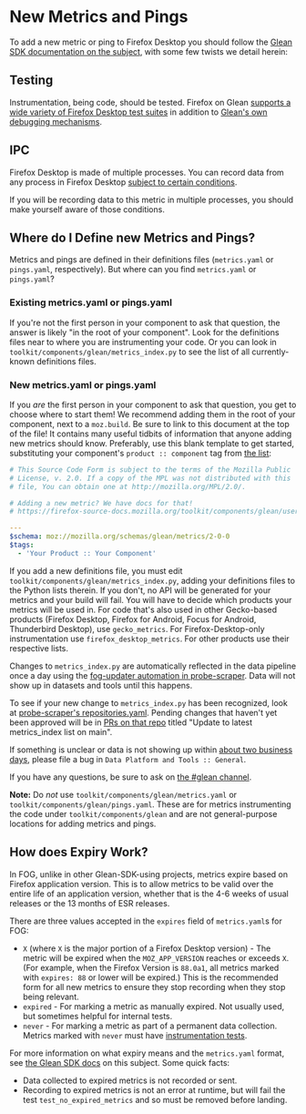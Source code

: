 # New Metrics and Pings

To add a new metric or ping to Firefox Desktop you should follow the
[Glean SDK documentation on the subject](https://mozilla.github.io/glean/book/user/adding-new-metrics.html),
with some few twists we detail herein:

## Testing

Instrumentation, being code, should be tested.
Firefox on Glean [supports a wide variety of Firefox Desktop test suites][instrumentation-tests]
in addition to [Glean's own debugging mechanisms][glean-debug].

## IPC

Firefox Desktop is made of multiple processes.
You can record data from any process in Firefox Desktop
[subject to certain conditions](../dev/ipc.md).

If you will be recording data to this metric in multiple processes,
you should make yourself aware of those conditions.

## Where do I Define new Metrics and Pings?

Metrics and pings are defined in their definitions files
(`metrics.yaml` or `pings.yaml`, respectively).
But where can you find `metrics.yaml` or `pings.yaml`?

### Existing metrics.yaml or pings.yaml

If you're not the first person in your component to ask that question,
the answer is likely "in the root of your component".
Look for the definitions files near to where you are instrumenting your code.
Or you can look in
`toolkit/components/glean/metrics_index.py`
to see the list of all currently-known definitions files.

### New metrics.yaml or pings.yaml

If you _are_ the first person in your component to ask that question,
you get to choose where to start them!
We recommend adding them in the root of your component, next to a `moz.build`.
Be sure to link to this document at the top of the file!
It contains many useful tidbits of information that anyone adding new metrics should know.
Preferably, use this blank template to get started,
substituting your component's `product :: component` tag from
[the list](https://searchfox.org/mozilla-central/source/toolkit/components/glean/tags.yaml):

```yaml
# This Source Code Form is subject to the terms of the Mozilla Public
# License, v. 2.0. If a copy of the MPL was not distributed with this
# file, You can obtain one at http://mozilla.org/MPL/2.0/.

# Adding a new metric? We have docs for that!
# https://firefox-source-docs.mozilla.org/toolkit/components/glean/user/new_definitions_file.html

---
$schema: moz://mozilla.org/schemas/glean/metrics/2-0-0
$tags:
  - 'Your Product :: Your Component'

```

If you add a new definitions file, you must edit
`toolkit/components/glean/metrics_index.py`,
adding your definitions files to the Python lists therein.
If you don't, no API will be generated for your metrics and your build will fail.
You will have to decide which products your metrics will be used in.
For code that's also used in other Gecko-based products
(Firefox Desktop, Firefox for Android, Focus for Android, Thunderbird Desktop), use `gecko_metrics`.
For Firefox-Desktop-only instrumentation use `firefox_desktop_metrics`.
For other products use their respective lists.

Changes to `metrics_index.py` are automatically reflected in the data pipeline once a day
using the [fog-updater automation in probe-scraper](https://github.com/mozilla/probe-scraper/tree/main/fog-updater).
Data will not show up in datasets and tools until this happens.

To see if your new change to `metrics_index.py` has been recognized,
look at [probe-scraper's repositories.yaml](https://github.com/mozilla/probe-scraper/blob/main/repositories.yaml).
Pending changes that haven't yet been approved will be in
[PRs on that repo](https://github.com/mozilla/probe-scraper/pulls)
titled "Update to latest metrics_index list on main".

If something is unclear or data is not showing up within
[about two business days](https://blog.mozilla.org/data/2021/12/14/this-week-in-glean-how-long-must-i-wait-before-i-can-see-my-data/),
please file a bug in `Data Platform and Tools :: General`.

If you have any questions, be sure to ask on
[the #glean channel](https://chat.mozilla.org/#/room/#glean:mozilla.org).

**Note:** Do _not_ use `toolkit/components/glean/metrics.yaml`
or `toolkit/components/glean/pings.yaml`.
These are for metrics instrumenting the code under `toolkit/components/glean`
and are not general-purpose locations for adding metrics and pings.

## How does Expiry Work?

In FOG,
unlike in other Glean-SDK-using projects,
metrics expire based on Firefox application version.
This is to allow metrics to be valid over the entire life of an application version,
whether that is the 4-6 weeks of usual releases or the 13 months of ESR releases.

There are three values accepted in the `expires` field of `metrics.yaml`s for FOG:
* `X` (where `X` is the major portion of a Firefox Desktop version) -
  The metric will be expired when the `MOZ_APP_VERSION` reaches or exceeds `X`.
  (For example, when the Firefox Version is `88.0a1`,
  all metrics marked with `expires: 88` or lower will be expired.)
  This is the recommended form for all new metrics to ensure they stop recording when they stop being relevant.
* `expired` - For marking a metric as manually expired.
  Not usually used, but sometimes helpful for internal tests.
* `never` - For marking a metric as part of a permanent data collection.
  Metrics marked with `never` must have
  [instrumentation tests](instrumentation_tests).

For more information on what expiry means and the
`metrics.yaml` format, see
[the Glean SDK docs](https://mozilla.github.io/glean/book/user/metric-parameters.html)
on this subject. Some quick facts:

* Data collected to expired metrics is not recorded or sent.
* Recording to expired metrics is not an error at runtime,
  but will fail the test `test_no_expired_metrics` and so must be removed before landing.

[instrumentation-tests]: ./instrumentation_tests
[glean-debug]: https://mozilla.github.io/glean/book/reference/debug/index.html
